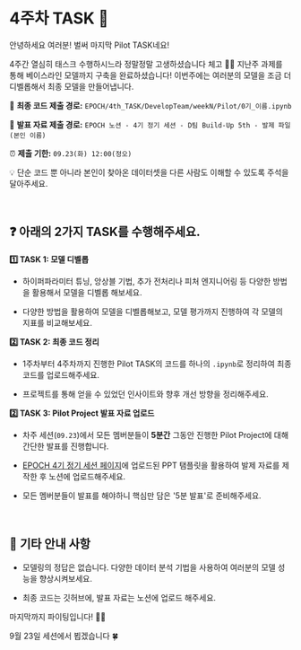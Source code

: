 # 4주차 TASK 📢

안녕하세요 여러분! 벌써 마지막 Pilot TASK네요!

4주간 열심히 태스크 수행하시느라 정말정말 고생하셨습니다 체고 👍🏻 
지난주 과제를 통해 베이스라인 모델까지 구축을 완료하셨습니다! 이번주에는 여러분의 모델을 조금 더 디벨롭해서 최종 모델을 만들어냅니다.


📍 **최종 코드 제출 경로:** `EPOCH/4th_TASK/DevelopTeam/weekN/Pilot/0기_이름.ipynb`

📍 **발표 자료 제출 경로:** `EPOCH 노션 - 4기 정기 세션 - D팀 Build-Up 5th - 발제 파일 (본인 이름)`

⏰ **제출 기한:** `09.23(화) 12:00(정오)`

💡 단순 코드 뿐 아니라 본인이 찾아온 데이터셋을 다른 사람도 이해할 수 있도록 주석을 달아주세요.

<br>

## ❓ 아래의 2가지 TASK를 수행해주세요.

**1️⃣ TASK 1: 모델 디벨롭**

* 하이퍼파라미터 튜닝, 앙상블 기법, 추가 전처리나 피처 엔지니어링 등 다양한 방법을 활용해서 모델을 디벨롭 해보세요.

* 다양한 방법을 활용하여 모델을 디벨롭해보고, 모델 평가까지 진행하여 각 모델의 지표를 비교해보세요.

**2️⃣ TASK 2: 최종 코드 정리**

* 1주차부터 4주차까지 진행한 Pilot TASK의 코드를 하나의 `.ipynb`로 정리하여 최종 코드를 업로드해주세요.

* 프로젝트를 통해 얻을 수 있었던 인사이트와 향후 개선 방향을 정리해주세요.

**2️⃣ TASK 3: Pilot Project 발표 자료 업로드**

* 차주 세션(`09.23`)에서 모든 멤버분들이 **5분간** 그동안 진행한 Pilot Project에 대해 간단한 발표를 진행합니다.

* [EPOCH 4기 정기 세션 페이지](https://www.notion.so/Build-Up-5th-2380de90854f801f85b0f6767b2031aa?source=copy_link)에 업로드된 PPT 탬플릿을 활용하여 발제 자료를 제작한 후 노션에 업로드해주세요.

* 모든 멤버분들이 발표를 해야하니 핵심만 담은 '5분 발표'로 준비해주세요.

  
<br>

## 📌 기타 안내 사항

* 모델링의 정답은 없습니다. 다양한 데이터 분석 기법을 사용하여 여러분의 모델 성능을 향상시켜보세요.

* 최종 코드는 깃허브에, 발표 자료는 노션에 업로드 해주세요.

  
마지막까지 파이팅입니다! 💪😊

9월 23일 세션에서 뵙겠습니다 🍀


